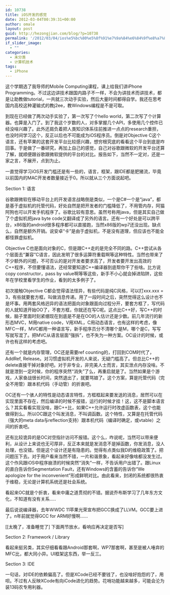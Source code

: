 ```yaml
---
id: 10738
title: iOS开发的感觉
date: 2012-03-04T00:39:31+00:00
author: omale
layout: post
guid: http://hezongjian.com/blog/?p=10738
permalink: '/2012/03/04/ios%e5%bc%80%e5%8f%91%e7%9a%84%e6%84%9f%e8%a7%89/'
if_slider_image:
  - ""
categories:
  - 未分类
  - 计算机技术
tags:
  - iPhone
---
```

这个学期选了我导师的Mobile Computing课程，课上给我们讲iPhone Programming。不过这边讲技术跟国内路子不一样，不会为讲技术而讲技术，都是让助教做tutorial，一共就三次动手实验，然后大量时间都得自学。我还在思考国内高校这种灌输式的教j2ee，教Windows编程是不是可取。

到现在已经做了两次动手实验了，第一次写了个hello world，第二次写了个计算器。也算是入门了。到了我这个岁数的人，对多掌握几个API，多使用几个控件已经没啥兴趣了。此外还肩负着把人类知识体系往前推进一点点的research重担，也没时间学习这个，反正以后也不可能成为iOS程序员。倒是对Objective C这个语言，还有苹果的这套开发平台比较感兴趣，想穷根究底的看看这个平台到底是咋回事。于是做了一番研究，再加上自己的感觉，自己对谷歌跟微软的开发平台还算了解，就顺便跟谷歌跟微软提供的平台的对比。报告如下，当然不一定对，还是一家之言，不展开，点到为止。

一直觉得学习iOS开发门槛还是有一些的，语言，框架，跟IDE都是肥猪流，毕竟以前国内的MAC开发者数量接近于0。所以就从三个方面说起吧。

Section 1: 语言

谷歌跟微软在移动平台上的开发语言战略倒是类似，一个是C#一个是“java”，都是基于虚拟机的托管代码，好处自然是把开发者的门槛降低了，不用管内存，阿猫阿狗也可以开发手机程序了。谷歌比较有意思。虽然号称用java，但是其实自己做了个虚拟机把java byte code又翻译成了另外的语言。还有一个好处是可以跨平台，x86版的android很多程序都可以直接跑，当然x86版的wp7还没出现。缺点么，自然是额外开销。说安卓“卡”是由于虚拟机，不是没有道理，但应该也不能全都怪罪虚拟机。

Objective C也是面向对象的C，但是跟C++走的是完全不同的路。C++尝试从各个层面去“兼容”C语言，因此发明了很多运算符重载啊等这种特性。当然也带来了不少额外的问题，不可否认的是对开发者要求高了，开发者要开发出高效的C++程序，不但要懂语法，还经常要知道C++编译器到底帮你干了些啥。比方说copy constructor，pass by value啊等等这些，新手不小心就会掉进陷阱，这些年在学校里看学生的作业，看到的太多例子了。

初次接触Objective C都会觉得语法怪异，有些代码是纯C风格，可以打xxx.xxx = 3，有些就要套方框，叫做消息传递。用了一段时间之后，突然觉得这么设计也不是坏事。用两套风格迥异的语法把面向对象跟面向过程分开，要套方框了，写代码的人就知道开始OO了，不套方框，你就还在写C呢。这点比C++好，写C++的时候，脑子里面时刻紧绷现在到底是不是在OO的人估计还是少数。前几年流行的新形态MVC，M用native code，V用XML，C用动态语言，也有这样的考虑，像MFC一样，MVC都用一种语言写，新手程序员分不清哪个是M，哪个是C，写写写就写混了。把MVC从语言层面“强拆”，也不失为一种方案。OC设计的时候，或许也有这样的考虑吧。

还有一个就是内存管理，OC还是需要ref counting的，打回到COM时代了，AddRef, Release。对习惯虚拟机开发的人来说，无疑门槛高了。但总比C++的delete直接干掉对象好吧。对于非专业，非完美人士而言，其实泄点内存没啥。不就是泄到一定时候，你的程序突然“消失”了么，再重启就是了。当然如果是个游戏，人家奋战很长时间，突然退出了，就要骂娘了。这个方案，算是托管代码（完全不用管）跟本机代码（手动管）的折衷吧。

OC还有一个骇人的特性是动态语言特性，方框框起来要发送的消息，居然可以在实现里面不存在，然后编译的时候不报错，运行的时候才挂！这，这不是脚本语言么？其实看看实现没啥，跟C++比，如果C++允许运行时改虚函数表，这个也能做得到么。所以OC跟这个叫发消息，不叫调函数。这个特性，又算是在托管代码（强大的meta data与reflection支持）跟本机代码（编译时确定，或vtable）之间的折衷吧。

还有比较诡异的是OC对空指针访问不报错。这个么，咋说呢，当然可以带来便利，从设计上来说也无可厚非，反正本来就是发消息不是掉函数，你发消息，没人处理，也没错。但是这个设计还是有隐患的。觉得有点类似我D的维稳政策了。把问题压下去。对于用户看来当然不错，一片和谐景象，看起来好像啥都没发生过。这个作风跟iOS中程序崩溃的时候突然“消失”一样，不告诉用户出错了。跟Linux的直白告诉你Segmentation Fault，还有Windows的含蓄的告诉你“We apologize for the inconvenient”形成鲜明对比。由此看来，封闭的系统都很热衷于维稳，无论是计算机系统还是社会系统。

看起来OC就是个折衷，看来中庸之道贯彻的不错。据说乔布斯学习了几年东方文化，不知道有没有关系&#8230;..

最后说说编译器，去年WWDC 11苹果光荣宣布把GCC换成了LLVM。GCC要上进了。n年前就觉得GCC for ARM好慢啊&#8230;&#8230;

[[太晚了，准备睡觉了] 下面两节放水，看响应再决定是否写]

Section 2: Framework / Library

看起来挺另类，其实仔细看看跟Android那套啊，WP7那套啊，甚至是被人唾弃的MFC比，都大同小异。UI框架这东西，举一反三。

Section 3: IDE

一句话，对IDE的依赖偏高了。但是XCode已经不要钱了，也没啥好抱怨的了，用呗。不过有人反映XCode有向iCode进化的趋势。花哨功能越来越多，可能会沦为装13码农专用利器。

&nbsp;